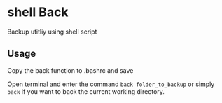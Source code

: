 # shell Back
Backup utitliy using shell script

## Usage
Copy the back function to .bashrc and save

Open terminal and enter the command ```back folder_to_backup``` or simply ```back``` if you want to back the current working directory.
